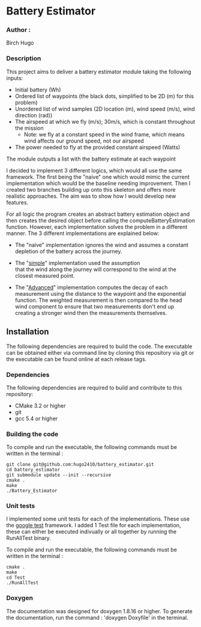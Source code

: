 # Battery Estimator

### Author :
Birch Hugo 

### Description
This project aims to deliver a battery estimator module taking the following inputs:

* Initial battery (Wh)
* Ordered list of waypoints (the black dots, simplified to be 2D (m) for this problem)
* Unordered list of wind samples (2D location (m), wind speed (m/s), wind direction (rad))
* The airspeed at which we fly (m/s); 30m/s, which is constant throughout the mission
  * Note: we fly at a constant speed in the wind frame, which means wind affects our
    ground speed, not our airspeed 
* The power needed to fly at the provided constant airspeed (Watts)

The module outputs a list with the battery estimate at each waypoint

I decided to implement 3 different logics, which would all use the same framework. The first being the "naive" one 
which would mimic the current implementation which would be the baseline needing improvement. Then I created two 
branches building up onto this skeleton and offers more realistic approaches. The aim was to show how I 
would develop new features.

For all logic the program creates an abstract battery estimation object and then creates the desired 
object before calling the computeBatteryEstimation function. However, each implementation solves the problem
in a different manner.
The 3 different implementations are explained below:

* The "naive" implementation ignores the wind and assumes a constant depletion of the battery across the journey.

* The "[simple](https://github.com/hugo2410/battery_estimator/pull/2)" implementation used the assumption  
that the wind along the journey will correspond to the wind at the closest measured point.

* The "[Advanced](https://github.com/hugo2410/battery_estimator/pull/1)" implementation computes the 
decay of each measurement using the distance to the waypoint and the exponential function. The 
weighted measurement is then compared to the head wind component to ensure that two measurements don't 
end up creating a stronger wind then the measurements themselves.

## Installation

The following dependencies are required to build the code. The executable can be obtained either via 
command line by cloning this repository via git or the executable can be found online at each release tags.

### Dependencies

The following dependencies are required to build and contribute to this repository:

* CMake 3.2 or higher
* git
* gcc 5.4 or higher

### Building the code

To compile and run the executable, the following commands must be written in the terminal :
```
git clone git@github.com:hugo2410/battery_estimator.git
cd battery_estimator
git submodule update --init --recursive
cmake .
make 
./Battery_Estimator
``` 

### Unit tests
I implemented some unit tests for each of the implementations. These use the
[google test](https://github.com/google/googletest) framework. I added 1 Test file for each implementation,
these can either be executed indivually or all together by running the RunAllTest binary.

To compile and run the executable, the following commands must be written in the terminal :
```
cmake .
make 
cd Test
./RunAllTest
``` 

### Doxygen
The documentation was designed for doxygen 1.8.16 or higher.
To generate the documentation, run the command : 'doxygen Doxyfile' in the terminal.
